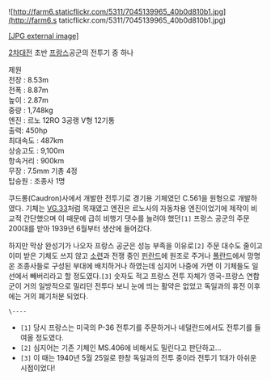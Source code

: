 ![http://farm6.staticflickr.com/5311/7045139965_40b0d810b1.jpg](http://farm6.s
taticflickr.com/5311/7045139965_40b0d810b1.jpg)

[[JPG external
image]](http://farm6.staticflickr.com/5311/7045139965_40b0d810b1.jpg)

[2차대전](2%EC%B0%A8%EB%8C%80%EC%A0%84.md) 초반
[프랑스](%ED%94%84%EB%9E%91%EC%8A%A4.md)공군의 전투기 중 하나

제원  
전장 : 8.53m  
전폭 : 8.87m  
높이 : 2.87m  
중량 : 1,748kg  
엔진 : 르노 12RO 3공랭 V형 12기통  
출력: 450hp  
최대속도 : 487km  
상승고도 : 9,100m  
항속거리 : 900km  
무장 : 7.5mm 기총 4정  
탑승원 : 조종사 1명  

  
쿠드롱(Caudron)사에서 개발한 전투기로 경기용 기체였던 C.561을 원형으로 개발하였다. 기체는
[VG.33](VG.33.md)처럼 목재였고 엔진은 르노사의 자동차용 엔진이었기에 제작이 비교적 간단했으며 이 때문에 급히 비행기
댓수를 늘려야 했던`[1]` 프랑스 공군의 주문 200대를 받아 1939년 6월부터 생산에 들어갔다.

하지만 막상 완성기가 나오자 프랑스 공군은 성능 부족을 이유로`[2]` 주문 대수도 줄이고 이미 받은 기체도 쓰지 않고
[소련](%EC%86%8C%EB%A0%A8.md)과 전쟁 중인
[핀란드](%ED%95%80%EB%9E%80%EB%93%9C.md)에 원조로 주거나
[폴란드](%ED%8F%B4%EB%9E%80%EB%93%9C.md)에서 망명온 조종사들로 구성된 부대에 배치하거나 하였는데 심지어
나중에 가면 이 기체들도 일선에서 빼버리라고 할 정도였다.`[3]` 숫자도 적고 프랑스 전투 자체가 영국-프랑스 연합군이 거의 일방적으로
밀리던 전투다 보니 눈에 띄는 활약은 없었고 독일과의 휴전 이후에는 거의 폐기처분 되었다.

`\----`

  * `[1]` 당시 프랑스는 미국의 P-36 전투기를 주문하거나 네덜란드에서도 전투기를 들여올 정도였다.
  * `[2]` 심지어는 기존 기체인 MS.406에 비해서도 밀린다고 판단하고...
  * `[3]` 이 때는 1940년 5월 25일로 한창 독일과의 전투 중이라 전투기 1대가 아쉬운 시점이었다!

